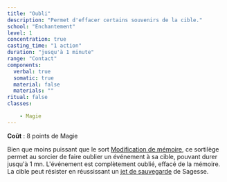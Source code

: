 ```yaml
---
title: "Oubli"
description: "Permet d'effacer certains souvenirs de la cible."
school: "Enchantement"
level: 1
concentration: true
casting_time: "1 action"
duration: "jusqu'à 1 minute"
range: "Contact"
components:
  verbal: true
  somatic: true
  material: false
  materials: ""
ritual: false
classes:

    - Magie
---
```

**Coût** : 8 points de Magie  

Bien que moins puissant que le sort [Modification de mémoire](/grimoire/modification-de-memoire), ce sortilège permet au sorcier de faire oublier un événement à sa cible, pouvant durer jusqu'à 1 mn. L'événement est complètement oublié, effacé de la mémoire. La cible peut résister en réussissant un [jet de sauvegarde](/utiliser-les-caracteristiques/#jets-de-sauvegarde) de Sagesse.  
